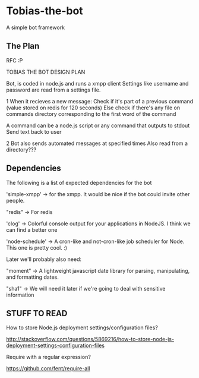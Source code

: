 Tobias-the-bot
==============

A simple bot framework


The Plan
---------

RFC :P

TOBIAS THE BOT DESIGN PLAN


Bot, is coded in node.js and  runs a xmpp client
Settings like username and password are read from a settings file.

1 When it recieves a new message:
Check if it's part of a previous command (value stored on redis for 120 seconds)
Else check if there's any file on commands directory corresponding to the first word of the command

A command can be a node.js script or any command that outputs to stdout
Send text back to user

2 Bot also sends automated messages at specified times
  Also read from a directory???



Dependencies
------------

The following is a list of expected dependencies for the bot

'simple-xmpp' -> for the xmpp. It would be nice if the bot could invite other people.

"redis"       -> For redis

'clog'        -> Colorful console output for your applications in NodeJS. I think we can find a better one

'node-schedule' -> A cron-like and not-cron-like job scheduler for Node. This one is pretty cool. :)


Later we'll probably also need:

"moment"      -> A lightweight javascript date library for parsing, manipulating, and formatting dates.

"sha1"        -> We will need it later if we're going to deal with sensitive information


STUFF TO READ
-------------

How to store Node.js deployment settings/configuration files?

http://stackoverflow.com/questions/5869216/how-to-store-node-js-deployment-settings-configuration-files


Require with a regular expression?

https://github.com/fent/require-all

